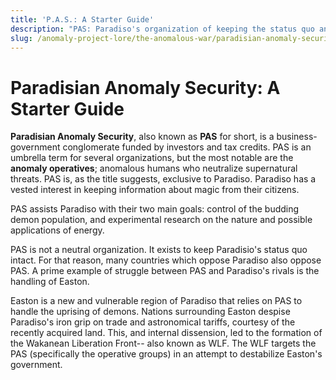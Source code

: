 ```yaml
---
title: 'P.A.S.: A Starter Guide'
description: "PAS: Paradiso's organization of keeping the status quo and power."
slug: /anomaly-project-lore/the-anomalous-war/paradisian-anomaly-security/pas-a-starter-guide
---
```


# Paradisian Anomaly Security: A Starter Guide

**Paradisian Anomaly Security**, also known as **PAS** for short, is a business-government conglomerate funded by investors and tax credits. PAS is an umbrella term for several organizations, but the most notable are the **anomaly operatives**; anomalous humans who neutralize supernatural threats. PAS is, as the title suggests, exclusive to Paradiso. Paradiso has a vested interest in keeping information about magic from their citizens.

PAS assists Paradiso with their two main goals: control of the budding demon population, and experimental research on the nature and possible applications of energy.

PAS is not a neutral organization. It exists to keep Paradisio's status quo intact. For that reason, many countries which oppose Paradiso also oppose PAS. A prime example of struggle between PAS and Paradiso's rivals is the handling of Easton.

Easton is a new and vulnerable region of Paradiso that relies on PAS to handle the uprising of demons. Nations surrounding Easton despise Paradiso's iron grip on trade and astronomical tariffs, courtesy of the recently acquired land. This, and internal dissension, led to the formation of the Wakanean Liberation Front-- also known as WLF. The WLF targets the PAS (specifically the operative groups) in an attempt to destabilize Easton's government.